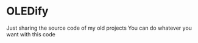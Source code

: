 # OLEDify
 Just sharing the source code of my old projects You can do whatever you want with this code
